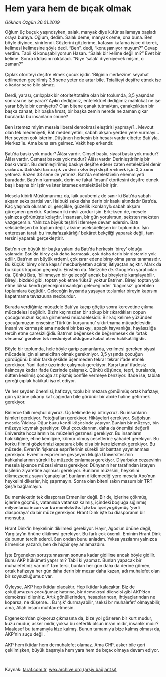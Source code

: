 # Hem yara hem de bıçak olmak

*Gökhan Özgün 26.01.2009*

<div class="taraf_structure_2col_1zq">
<div class="margen_n">



 <p>Oğlum üç buçuk yaşındayken, salak, manyak diye küfür sallamaya başladı oraya buraya. Oğlum, dedim. Salak deme, manyak deme, ona buna. Ben böyle diyince, sinirlendi. Gözlerini gözlerime, kafasını kafama iyice dikerek, kelimesi kelimesine şöyle dedi. “Ben”, dedi, “konuşamıyor muyum?” Cevap verdim. Tabii ki konuşabiliyorsun Hasan. “Salak bir kelime değil mi?” Evet bir kelime. Sonra iddiasını noktaladı. “Niye ‘salak’ diyemiyecek mişim, o zaman?” <br/><br/>Çıplak otoriteyi deşifre etmek çocuk işidir. ‘Bilginin merkezine’ seyahat edilmeden geçirilmiş 3,5 sene yeter de artar bile. Totaliteyi deşifre etmek ise o kadar sene bile almaz. <br/><br/>Derdi, yarası, çırılçıplak bir otorite/totalite olan bir toplumda, 3,5 yaşından sonrası ne işe yarar? Aydın dediğimiz, entelektüel dediğimiz mahlûkat ne işe yarar böyle bir cemiyette? Olan bitene çanak tutmaktan, çanakçılıktan bir başka zanaat, bir başka fırsat, bir başka zemin nerede ne zaman çıkar buralarda bu insanların önüne? <br/><br/>Ben istemez miyim mesela liberal demokrasi eleştirisi yapmayı?.. Mevcut olan tek medeniyeti, Batı medeniyetini, sabah akşam yerden yere vurmayı... Her şeyden çok isterim. Düşünen herkesin bir hesabı vardır elbette Batı’yla, Merkez’le. Ama buna sıra gelmez. Vakit hep erkendir. <br/><br/>Batı’da baskı yok mudur? Âlâsı vardır. Cinsel baskı, siyasi baskı yok mudur? Âlâsı vardır. Cemaat baskısı yok mudur? Âlâsı vardır. Derinleştirilmiş bir baskı vardır. Bu derinleştirilmiş baskıyı deşifre edene zaten entelektüel denir oralarda. Batı’daki karmaşık ve derin otoriteyi deşifre etmek için 3,5 sene yetmez. Bazen 33 sene de yetmez. Batı’da entelektüelin ehemmiyeti buradadır. Batı’nın karmaşık, derin ve fakat ‘insani’ otoritesini deşifre etmek başlı başına bir iştir ve ister istemez entelektüel bir iştir. <br/><br/>Mesela kibirli Müslümanımız da, laik ucubemiz de sanır ki Batı’da sabah akşam seks partisi var. Halbuki seks daha derin bir baskı altındadır Batı’da. Kaç yaşında olursan ol, gençlikle, güzellik ikonlarıyla sabah akşam güreşmen gerekir. Kadınsan iki misli zordur işin. Erkeksen de, mesele yalnızca görünüşte kolaydır. İnsansan, bir gün yorulursun, seksten meksten vazgeçersin. Yalnızca büyük teşhiri izlemeye devam edersin. Batı seksüelleşen bir toplum değil, aksine aseksüelleşen bir toplumdur. İşin enteresan tarafı bu ‘muhafazakârlığı’ bekâret bekçiliği yaparak değil, tam tersini yaparak gerçekleştirir. <br/><br/>Batı’nın en büyük bir başka yalanı da Batı’da herkesin ‘birey’ olduğu yalanıdır. Batı’da birey çok daha karmaşık, çok daha derin bir sistemle yok edilir. Batı’nın en büyük erdemi, çok ısrar edene birey olma şansı tanımasıdır. Bu küçük ‘birey olma kapısı’ mecburiyetten açıktır, ihtiyaçtan açıktır. Marx da bu küçük kapıdan geçmiştir. Einstein da. Nietzche de. Google’ın yaratıcıları da. Çünkü Batı, ‘bilinmeyen bir geleceği’ ancak bu bireylerle karşılayabilir. Bireyi, bizdeki gibi, toptan yok etme ‘lüksü’ yoktur Batı’nın. Bireyi toptan yok etme lüksü kendi geleceğini insanlığın geleceğinden ‘bağımsız’ görebilen toplumlara özgüdür. Geleceğin kıyısında yaşayan toplumlar bireyin kapısını kapatmama tevazuuna mecburdur. <br/><br/>Burada verdiğimiz mücadele Batı’ya kaçıp göçüp sonra kerevetine çıkma mücadelesi değildir. Bizim kıçımızdan bir sokup bir çıkardıkları copun çocuğumuzun kıçına girmemesi mücadelesidir. Bir kaç kelime yüzünden çocuğumuzun ensesine ‘Türk’ün kurşununu’ sıktırtmama mücadelesidir. İnsani ve karmaşık ama medeni bir baskıyı, apaçık hayvanlığa, hayâsızlığa tercih etme çaresizliğidir. Batı’nın beğensek de beğenmesek de ‘ortak olmamız’ gereken tek medeniyet olduğunu kabul etme hakikatliliğidir. <br/><br/>Böyle bir toplumda, hele böyle garip zamanlarda, verilmesi gereken siyasi mücadele için allameicihan olmak gerekmiyor. 3,5 yaşında çocuğun gördüğünü binbir farklı şekilde üşenmeden tekrar tekrar ifade etmek gerekiyor. Yani ifade üzerinde çalışmak gerekiyor. Karşı taraf ifadesiz kalıncaya kadar ifade üzerinde çalışmak. Çünkü düşünce, teori, buralarda, sütten kesilmiş çocuğa az pişmiş bonfile vermeye benziyor. İfade ise, tabiatı gereği çıplak hakikati işaret ediyor. <br/><br/>Ve her şeyden önemlisi, hafızayı, toplu bir mezara gömülmüş ortak hafızayı, gün yüzüne çıkarıp kaf dağından bile görünür bir abide haline getirmek gerekiyor. <br/><br/>Binlerce faili meçhul diyoruz. Üç kelimede işi bitiriyoruz. Bu insanların isimleri gerekiyor. Fotoğrafları gerekiyor. Hikâyeleri gerekiyor. Sağolsun mesela Yıldıray Oğur bunu kendi köşesinde yapıyor. Bunları bir müzeye, bin müzeye koymak gerekiyor. Okul çocuklarının, daha da önemlisi değerli üniversite hocalarının bu müzeleri gezmesi gerekiyor. Bu insanların hakikiliğine, etine kemiğine, kömür olmuş cesetlerine şahadet gerekiyor. Bu korku filmini gözlerimizi kapatarak bile olsa bir kere izlemek gerekiyor. Bu müzede, Evren’in ‘işkence espri’lerinin sürekli bir banttan yayınlanması gerekiyor. Evren’in esprilerine gevşeyen Muğla Üniversitesi’nin kahkahalarının sürekli bu müzede çınlaması gerekiyor. Diyarbakır cezaevinin mesela işkence müzesi olması gerekiyor. Dünyanın her tarafından isteyen kişilerin ziyaretine açılması gerekiyor. Bunların müzesini, heykelini dikmezseniz sayın ‘çanakçılar’, bunların dikilemediği yere mesela Apo’nun heykelini dikerler, hiç şaşırmayın. Sonra olan biteni sakın masum bir TRT Şeş’e bağlamayın. <br/><br/>Bu memleketin tek diasporası Ermeniler değil. Bir de, içlerine çökmüş, içlerine göçmüş, vatanında vatansız kalmış, içindeki boşluğa sığınmış milyonlarca insan var bu memlekette. İşte bu içeriye göçmüş ‘yerli diasporaya’ da bir müze gerekiyor. Hrant Dink işte bu diasporanın bir mensubu. <br/><br/>Hrant Dink’in heykelinin dikilmesi gerekiyor. Hayır, Agos’un önüne değil, Yargıtay’ın önüne dikilmesi gerekiyor. Bu fark çok önemli. Eminim Hrant Dink de bunun tercih ederdi. Ben ondan bunu anladım. Yoksa yazılarını yalnızca Ermenice yazardı, ben de hiçbir şey anlamazdım. <br/><br/>İşte Ergenekon soruşturmasının sonuna kadar gidilirse ancak böyle gidilir. Bunu AKP hükümeti yapar mı? Tabii ki yapmaz. Bunları yapacak bir muhalefetiniz var mı? Tam tersi, bunları her gün daha da derine gömen, ortak hafızaya her gün daha derin bir mezar daha kazan, adı muhalefet olan bir soysuzluğumuz var. <br/><br/>Öyleyse, AKP hep iktidar olacaktır. Hep iktidar kalacaktır. Biz de çoluğumuzun çocuğumuz hatırına, bir demokrasi dilencisi gibi AKP’den demokrasi dileniriz. Artık gönüllerinden, hesaplarından, ihtiyaçlarından ne koparsa, ne düşerse... Bu ‘şık’ durmayabilir, ‘seksi bir muhalefet’ olmayabilir, ama, Allah insanı muhtaç etmesin. <br/><br/>Ergenekon’dan çıkıyoruz çıkmasına da, bize yol gösteren bir kurt mudur, kuzu mudur, asker midir, yoksa bu seferlik olsun insan mıdır, insanlık mıdır? Maalesef bu tamamıyla bize kalmış. Bunun tamamıyla bize kalmış olması da, AKP’nin suçu değil. <br/><br/>AKP hem iktidar hem de muhalefet olamaz. Ama CHP, asker bile geri çekilmişken, büyük başarıyla hem yara hem de bıçak olmaya devam ediyor.</p>

<br/>


<div id="taraf_not">
</div>

</div>


</div>

Kaynak: [taraf.com.tr](http://www.taraf.com.tr:80/makale/3726.htm), [web.archive.org (arşiv bağlantısı)](http://web.archive.org/web/20090501210453/http://www.taraf.com.tr:80/makale/3726.htm)
